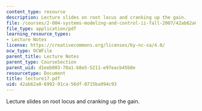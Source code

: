 ```yaml
---
content_type: resource
description: Lecture slides on root locus and cranking up the gain.
file: /courses/2-004-systems-modeling-and-control-ii-fall-2007/42ab62a0699291ca56df0715ba994c93_lecture17.pdf
file_type: application/pdf
learning_resource_types:
- Lecture Notes
license: https://creativecommons.org/licenses/by-nc-sa/4.0/
ocw_type: OCWFile
parent_title: Lecture Notes
parent_type: CourseSection
parent_uid: d1eeb003-70a1-b8e5-5211-e97eacb45b0e
resourcetype: Document
title: lecture17.pdf
uid: 42ab62a0-6992-91ca-56df-0715ba994c93
---
```

Lecture slides on root locus and cranking up the gain.